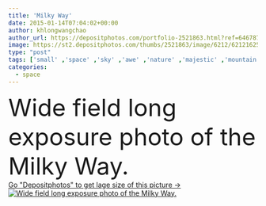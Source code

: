 ```yaml
---
title: 'Milky Way'
date: 2015-01-14T07:04:02+00:00
author: khlongwangchao
author_url: https://depositphotos.com/portfolio-2521863.html?ref=64678756
image: https://st2.depositphotos.com/thumbs/2521863/image/6212/62121625/api_thumb_450.jpg?forcejpeg=true
type: "post"
tags: ['small' ,'space' ,'sky' ,'awe' ,'nature' ,'majestic' ,'mountain' ,'dark' ,'landscape' ,'scenics' ,'star' ,'fog' ,'night' ,'horizon' ,'street' ,'learning' ,'earth' ,'planet' ,'north' ,'astronomy' ,'galaxy' ,'turning' ,'spinning' ,'distant' ,'alien' ,'physics' ,'constellation' ,'astrophotography' ,'milky' ,'starring' ,'meteor' ,'astrophysics' ,'worlds' ,'milkyway' ,'High Angle View' ,'New Life' ,'long exposure' ,'solar system' ,'horizon over land' ,'milky way' ,'multiple exposure' ,'north star' ,'space exploration' ,'star trail' ,'light pollution' ,'Medicine And Science' ,'great rift' ]
categories: 
  - space
---
```

<div aling="center">
            <font size="60"> Wide field long exposure photo of the Milky Way.</font>   
</div>
<div>
    <a href='https://st2.depositphotos.com/thumbs/2521863/image/6212/62121625/api_thumb_450.jpg?forcejpeg=true?ref=64678756' target=_blank > Go "Depositphotos" to get lage size of this picture ->
        <img href='https://st2.depositphotos.com/thumbs/2521863/image/6212/62121625/api_thumb_450.jpg?forcejpeg=true?ref=64678756' src='https://st2.depositphotos.com/2521863/6212/i/950/depositphotos_62121625-stock-photo-milky-way.jpg?forcejpeg=true' alt='Wide field long exposure photo of the Milky Way.' >
    </a>
</div>
